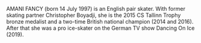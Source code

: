 AMANI FANCY (born 14 July 1997) is an English pair skater. With former skating partner Christopher Boyadji, she is the 2015 CS Tallinn Trophy bronze medalist and a two-time British national champion (2014 and 2016). After that she was a pro ice-skater on the German TV show Dancing On Ice (2019).
